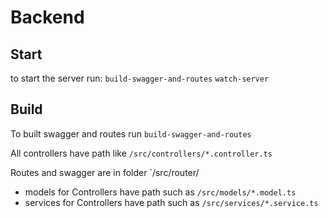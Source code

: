 # Backend

## Start

to start the server run:
`build-swagger-and-routes`
`watch-server`


## Build
To built swagger and routes run `build-swagger-and-routes`

All controllers have path like `/src/controllers/*.controller.ts`

Routes and swagger are in folder `/src/router/
- models for Controllers have path such as `/src/models/*.model.ts`
- services for Controllers have path such as `/src/services/*.service.ts`